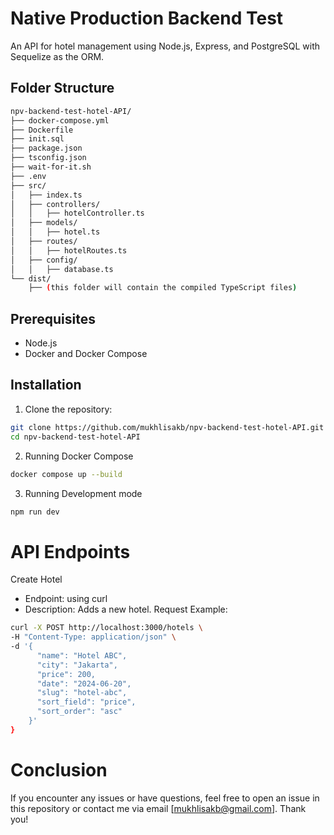 # Native Production Backend Test

An API for hotel management using Node.js, Express, and PostgreSQL with Sequelize as the ORM.

## Folder Structure

```bash
npv-backend-test-hotel-API/
├── docker-compose.yml
├── Dockerfile
├── init.sql
├── package.json
├── tsconfig.json
├── wait-for-it.sh
├── .env
├── src/
│   ├── index.ts
│   ├── controllers/
│   │   ├── hotelController.ts
│   ├── models/
│   │   ├── hotel.ts
│   ├── routes/
│   │   ├── hotelRoutes.ts
│   ├── config/
│   │   ├── database.ts
└── dist/
    ├── (this folder will contain the compiled TypeScript files)

```

## Prerequisites

- Node.js
- Docker and Docker Compose

## Installation

1. Clone the repository:

```bash
git clone https://github.com/mukhlisakb/npv-backend-test-hotel-API.git
cd npv-backend-test-hotel-API
```

2. Running Docker Compose

```bash
docker compose up --build
```

3. Running Development mode

```bash
npm run dev
```

# API Endpoints

Create Hotel

- Endpoint: using curl
- Description: Adds a new hotel.
  Request Example:

```bash
curl -X POST http://localhost:3000/hotels \
-H "Content-Type: application/json" \
-d '{
      "name": "Hotel ABC",
      "city": "Jakarta",
      "price": 200,
      "date": "2024-06-20",
      "slug": "hotel-abc",
      "sort_field": "price",
      "sort_order": "asc"
    }'
}
```

# Conclusion

If you encounter any issues or have questions, feel free to open an issue in this repository or contact me via email [mukhlisakb@gmail.com]. Thank you!
